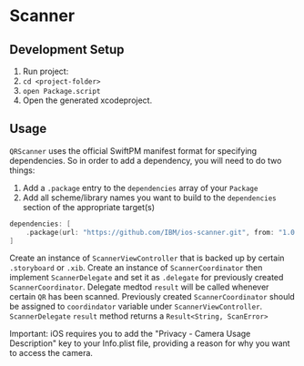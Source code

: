 # Scanner

## Development Setup

1. Run project:
  1. `cd <project-folder>`
  2. `open Package.script`
2. Open the generated xcodeproject.

## Usage

`QRScanner` uses the official SwiftPM manifest format for specifying dependencies. So in order to add a dependency, you will need to do two things:

1. Add a `.package` entry to the `dependencies` array of your `Package`
2. Add all scheme/library names you want to build to the `dependencies` section of the appropriate target(s)

```swift
dependencies: [
    .package(url: "https://github.com/IBM/ios-scanner.git", from: "1.0.0"),
]

```

Create an instance of `ScannerViewController` that is backed up by certain `.storyboard` or  `.xib`. 
Create an instance of `ScannerCoordinator` then implement `ScannerDelegate` and set it as `.delegate` for previously created   `ScannerCoordinator`.  Delegate medtod `result` will be called whenever certain `QR` has been scanned. 
Previously created `ScannerCoordinator` should be assigned to `coordindator`  variable under  `ScannerViewController`.
`ScannerDelegate` `result` method returns a `Result<String, ScanError>`

Important: iOS requires you to add the "Privacy - Camera Usage Description" key to your Info.plist file, providing a reason for why you want to access the camera.

